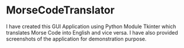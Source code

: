 # MorseCodeTranslator
I have created this GUI Application using Python Module Tkinter which translates Morse Code into English and vice versa.
I have also provided screenshots of the application for demonstration purpose.
